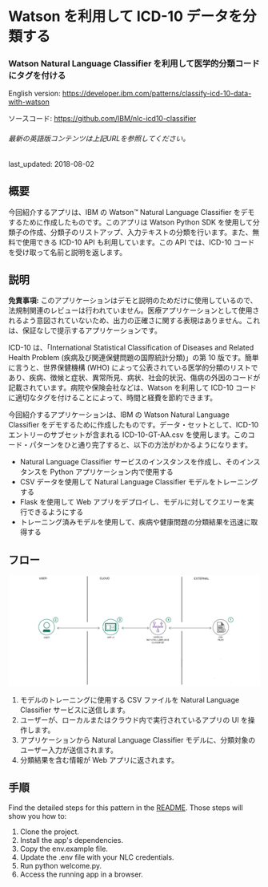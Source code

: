 # Watson を利用して ICD-10 データを分類する

### Watson Natural Language Classifier を利用して医学的分類コードにタグを付ける

English version: https://developer.ibm.com/patterns/classify-icd-10-data-with-watson
  
ソースコード: https://github.com/IBM/nlc-icd10-classifier

###### 最新の英語版コンテンツは上記URLを参照してください。
last_updated: 2018-08-02

 
## 概要

今回紹介するアプリは、IBM の Watson&trade; Natural Language Classifier をデモするために作成したものです。このアプリは Watson Python SDK を使用して分類子の作成、分類子のリストアップ、入力テキストの分類を行います。また、無料で使用できる ICD-10 API も利用しています。この API では、ICD-10 コードを受け取って名前と説明を返します。

## 説明

**免責事項:** このアプリケーションはデモと説明のためだけに使用しているので、法規制関連のレビューは行われていません。医療アプリケーションとして使用されるよう意図されていないため、出力の正確さに関する表現はありません。これは、保証なしで提示するアプリケーションです。

ICD-10 は、「International Statistical Classification of Diseases and Related Health Problem (疾病及び関連保健問題の国際統計分類)」の第 10 版です。簡単に言うと、世界保健機構 (WHO) によって公表されている医学的分類のリストであり、疾病、徴候と症状、異常所見、病状、社会的状況、傷病の外因のコードが記載されています。病院や保険会社などは、Watson を利用して ICD-10 コードに適切なタグを付けることによって、時間と経費を節約できます。

今回紹介するアプリケーションは、IBM の Watson Natural Language Classifier をデモするために作成したものです。データ・セットとして、ICD-10 エントリーのサブセットが含まれる ICD-10-GT-AA.csv を使用します。このコード・パターンをひと通り完了すると、以下の方法がわかるようになります。

* Natural Language Classifier サービスのインスタンスを作成し、そのインスタンスを Python アプリケーション内で使用する
* CSV データを使用して Natural Language Classifier モデルをトレーニングする
* Flask を使用して Web アプリをデプロイし、モデルに対してクエリーを実行できるようにする
* トレーニング済みモデルを使用して、疾病や健康問題の分類結果を迅速に取得する

## フロー

![フロー](./images/arch-watson-nlc-ICD10.png)

1. モデルのトレーニングに使用する CSV ファイルを Natural Language Classifier サービスに送信します。
1. ユーザーが、ローカルまたはクラウド内で実行されているアプリの UI を操作します。
1. アプリケーションから Natural Language Classifier モデルに、分類対象のユーザー入力が送信されます。
1. 分類結果を含む情報が Web アプリに返されます。

## 手順

Find the detailed steps for this pattern in the [README](https://github.com/IBM/nlc-icd10-classifier/blob/master/README.md). Those steps will show you how to:

1. Clone the project.
1. Install the app's dependencies.
1. Copy the env.example file.
1. Update the .env file with your NLC credentials.
1. Run python welcome.py.
1. Access the running app in a browser.
